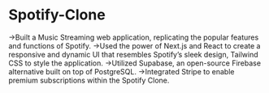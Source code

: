 # Spotify-Clone
->Built a Music Streaming web application, replicating the popular features
and functions of Spotify.
->Used the power of Next.js and React to create a responsive and
dynamic UI that resembles Spotify’s sleek design, Tailwind CSS to style
the application.
->Utilized Supabase, an open-source Firebase alternative built on top of
PostgreSQL.
->Integrated Stripe to enable premium subscriptions within the Spotify
Clone.
